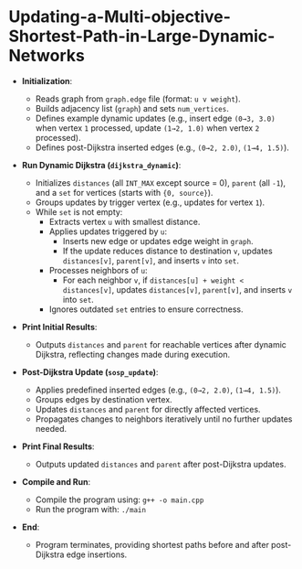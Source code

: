 # Updating-a-Multi-objective-Shortest-Path-in-Large-Dynamic-Networks


- **Initialization**:
  - Reads graph from `graph.edge` file (format: `u v weight`).
  - Builds adjacency list (`graph`) and sets `num_vertices`.
  - Defines example dynamic updates (e.g., insert edge `(0→3, 3.0)` when vertex `1` processed, update `(1→2, 1.0)` when vertex `2` processed).
  - Defines post-Dijkstra inserted edges (e.g., `(0→2, 2.0)`, `(1→4, 1.5)`).

- **Run Dynamic Dijkstra (`dijkstra_dynamic`)**:
  - Initializes `distances` (all `INT_MAX` except source = 0), `parent` (all `-1`), and a `set` for vertices (starts with `{0, source}`).
  - Groups updates by trigger vertex (e.g., updates for vertex `1`).
  - While `set` is not empty:
    - Extracts vertex `u` with smallest distance.
    - Applies updates triggered by `u`:
      - Inserts new edge or updates edge weight in `graph`.
      - If the update reduces distance to destination `v`, updates `distances[v]`, `parent[v]`, and inserts `v` into `set`.
    - Processes neighbors of `u`:
      - For each neighbor `v`, if `distances[u] + weight < distances[v]`, updates `distances[v]`, `parent[v]`, and inserts `v` into `set`.
    - Ignores outdated `set` entries to ensure correctness.

- **Print Initial Results**:
  - Outputs `distances` and `parent` for reachable vertices after dynamic Dijkstra, reflecting changes made during execution.

- **Post-Dijkstra Update (`sosp_update`)**:
  - Applies predefined inserted edges (e.g., `(0→2, 2.0)`, `(1→4, 1.5)`).
  - Groups edges by destination vertex.
  - Updates `distances` and `parent` for directly affected vertices.
  - Propagates changes to neighbors iteratively until no further updates needed.

- **Print Final Results**:
  - Outputs updated `distances` and `parent` after post-Dijkstra updates.

- **Compile and Run**:
  - Compile the program using: `g++ -o main.cpp`
  - Run the program with: `./main`
  
- **End**:
  - Program terminates, providing shortest paths before and after post-Dijkstra edge insertions.